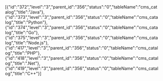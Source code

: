 [{"id":"372","level":"3","parent_id":"356","status":"0","tableName":"cms_catalog","title":"Java"},{"id":"373","level":"3","parent_id":"356","status":"0","tableName":"cms_catalog","title":"Python"},{"id":"374","level":"3","parent_id":"356","status":"0","tableName":"cms_catalog","title":"Go"},{"id":"375","level":"3","parent_id":"356","status":"0","tableName":"cms_catalog","title":"Node.js"},{"id":"417","level":"3","parent_id":"356","status":"0","tableName":"cms_catalog","title":"PHP"},{"id":"418","level":"3","parent_id":"356","status":"0","tableName":"cms_catalog","title":".Net"},{"id":"419","level":"3","parent_id":"356","status":"0","tableName":"cms_catalog","title":"C++"}]